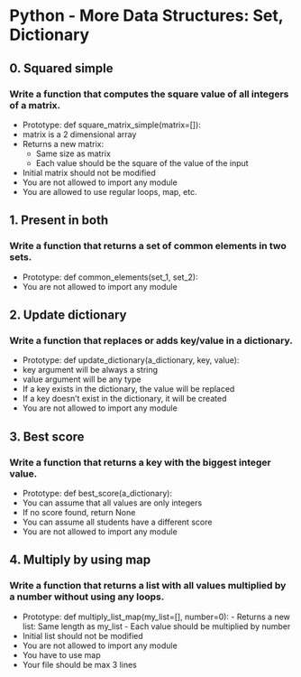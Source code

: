 # Python - More Data Structures: Set, Dictionary

## 0. Squared simple
### Write a function that computes the square value of all integers of a matrix.

- Prototype: def square_matrix_simple(matrix=[]):
- matrix is a 2 dimensional array
- Returns a new matrix:
    - Same size as matrix
    - Each value should be the square of the value of the input
- Initial matrix should not be modified
- You are not allowed to import any module
- You are allowed to use regular loops, map, etc.

## 1. Present in both
### Write a function that returns a set of common elements in two sets.

- Prototype: def common_elements(set_1, set_2):
- You are not allowed to import any module

## 2. Update dictionary
### Write a function that replaces or adds key/value in a dictionary.

- Prototype: def update_dictionary(a_dictionary, key, value):
- key argument will be always a string
- value argument will be any type
- If a key exists in the dictionary, the value will be replaced
- If a key doesn’t exist in the dictionary, it will be created
- You are not allowed to import any module

## 3. Best score
### Write a function that returns a key with the biggest integer value.

- Prototype: def best_score(a_dictionary):
- You can assume that all values are only integers
- If no score found, return None
- You can assume all students have a different score
- You are not allowed to import any module

## 4. Multiply by using map
### Write a function that returns a list with all values multiplied by a number without using any loops.

- Prototype: def multiply_list_map(my_list=[], number=0):
        - Returns a new list: Same length as my_list
        - Each value should be multiplied by number
- Initial list should not be modified
- You are not allowed to import any module
- You have to use map
- Your file should be max 3 lines